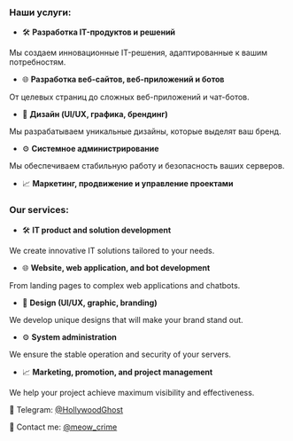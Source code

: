 
### Наши услуги:

- 🛠️ **Разработка IT-продуктов и решений**

Мы создаем инновационные IT-решения, адаптированные к вашим потребностям.

- 🌐 **Разработка веб-сайтов, веб-приложений и ботов**

От целевых страниц до сложных веб-приложений и чат-ботов.

- 🎨 **Дизайн (UI/UX, графика, брендинг)**

Мы разрабатываем уникальные дизайны, которые выделят ваш бренд.

- ⚙️ **Системное администрирование**

Мы обеспечиваем стабильную работу и безопасность ваших серверов.

- 📈 **Маркетинг, продвижение и управление проектами**

### Our services:

- 🛠️ **IT product and solution development**

We create innovative IT solutions tailored to your needs.

- 🌐 **Website, web application, and bot development**

From landing pages to complex web applications and chatbots.

- 🎨 **Design (UI/UX, graphic, branding)**

We develop unique designs that will make your brand stand out.

- ⚙️ **System administration**

We ensure the stable operation and security of your servers.

- 📈 **Marketing, promotion, and project management**

We help your project achieve maximum visibility and effectiveness.

💬 Telegram: [@HollywoodGhost](https://t.me/HollywoodGhost_Project)

💬 Contact me: [@meow_crime](https://t.me/meow_crime)
